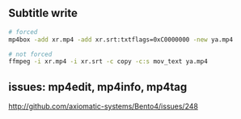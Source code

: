Subtitle write
--------------

~~~sh
# forced
mp4box -add xr.mp4 -add xr.srt:txtflags=0xC0000000 -new ya.mp4
~~~

~~~sh
# not forced
ffmpeg -i xr.mp4 -i xr.srt -c copy -c:s mov_text ya.mp4
~~~

issues: mp4edit, mp4info, mp4tag
-----------------------------------------------------
http://github.com/axiomatic-systems/Bento4/issues/248

